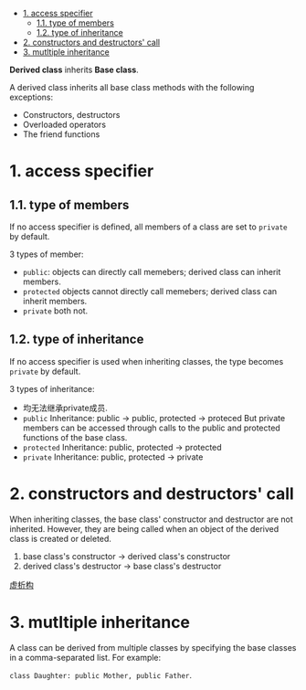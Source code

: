- [1. access specifier](#1-access-specifier)
  - [1.1. type of members](#11-type-of-members)
  - [1.2. type of inheritance](#12-type-of-inheritance)
- [2. constructors and destructors' call](#2-constructors-and-destructors-call)
- [3. mutltiple inheritance](#3-mutltiple-inheritance)

**Derived class** inherits **Base class**.

A derived class inherits all base class methods with the following exceptions:

- Constructors, destructors
- Overloaded operators
- The friend functions

# 1. access specifier

## 1.1. type of members

If no access specifier is defined, all members of a class are set to `private` by default.

3 types of member:

- `public`:
  objects can directly call memebers; derived class can inherit members.
- `protected`
  objects cannot directly call memebers; derived class can inherit members.
- `private`
  both not.

## 1.2. type of inheritance

If no access specifier is used when inheriting classes, the type becomes `private` by default.

3 types of inheritance:

- 均无法继承private成员.
- `public` Inheritance:
  public -> public, protected -> proteced
  But private members can be accessed through calls to the public and protected functions of the base class.
- `protected` Inheritance:
  public, protected -> protected
- `private` Inheritance:
  public, protected -> private

# 2. constructors and destructors' call

When inheriting classes, the base class' constructor and destructor are not inherited. However, they are being called when an object of the derived class is created or deleted.

1. base class's constructor -> derived class's constructor
2. derived class's destructor -> base class's destructor


[虚析构](./%E8%99%9A%E5%87%BD%E6%95%B0.md)



# 3. mutltiple inheritance

A class can be derived from multiple classes by specifying the base classes in a comma-separated list. For example:

`class Daughter: public Mother, public Father`.
